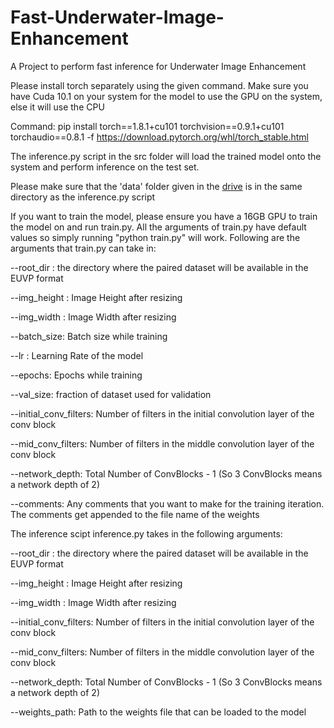 # Fast-Underwater-Image-Enhancement
A Project to perform fast inference for Underwater Image Enhancement

Please install torch separately using the given command. Make sure you have Cuda 10.1 on your system for the model to use the GPU on the system, else it will use the CPU

Command: pip install torch==1.8.1+cu101 torchvision==0.9.1+cu101 torchaudio==0.8.1 -f https://download.pytorch.org/whl/torch_stable.html

The inference.py script in the src folder will load the trained model onto the system and perform inference on the test set.

Please make sure that the 'data' folder given in the [drive](https://drive.google.com/file/d/1l_AooRLa2h2Uz7qJQ2o51BNAWIcZ9mXP/view?usp=sharing) is in the same directory as the inference.py script

If you want to train the model, please ensure you have a 16GB GPU to train the model on and run train.py. All the arguments of train.py have default values so simply running "python train.py" will work. Following are the arguments that train.py can take in:

--root_dir : the directory where the paired dataset will be available in the EUVP format

--img_height : Image Height after resizing

--img_width : Image Width after resizing

--batch_size: Batch size while training

--lr : Learning Rate of the model

--epochs: Epochs while training

--val_size: fraction of dataset used for validation

--initial_conv_filters: Number of filters in the initial convolution layer of the conv block

--mid_conv_filters: Number of filters in the middle convolution layer of the conv block

--network_depth: Total Number of ConvBlocks - 1 (So 3 ConvBlocks means a network depth of 2)

--comments: Any comments that you want to make for the training iteration. The comments get appended to the file name of the weights

The inference scipt inference.py takes in the following arguments:

--root_dir : the directory where the paired dataset will be available in the EUVP format

--img_height : Image Height after resizing

--img_width : Image Width after resizing

--initial_conv_filters: Number of filters in the initial convolution layer of the conv block

--mid_conv_filters: Number of filters in the middle convolution layer of the conv block

--network_depth: Total Number of ConvBlocks - 1 (So 3 ConvBlocks means a network depth of 2)

--weights_path: Path to the weights file that can be loaded to the model


